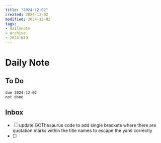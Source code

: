 ```yaml
---
title: "2024-12-02"
created: 2024-12-02
modified: 2024-12-02
tags:
- dailynote
- archive
- 2024-W49
---
```

# Daily Note
## To Do
```tasks
due 2024-12-02
not done
```
## Inbox
- [ ] update GCThesaurus code to add single brackets where there are quotation marks within the title names to escape the yaml correctly
- [ ]
